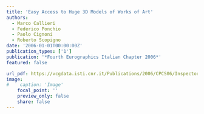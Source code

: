 ```yaml
---
title: 'Easy Access to Huge 3D Models of Works of Art'
authors:
  - Marco Callieri
  - Federico Ponchio
  - Paolo Cignoni
  - Roberto Scopigno
date: '2006-01-01T00:00:00Z'
publication_types: ['1']
publication: '*Fourth Eurographics Italian Chapter 2006*'
featured: false

url_pdf: https://vcgdata.isti.cnr.it/Publications/2006/CPCS06/Inspector_EGit2006.pdf
image:
#    caption: 'Image'
    focal_point: ''
    preview_only: false
    share: false
---
```

